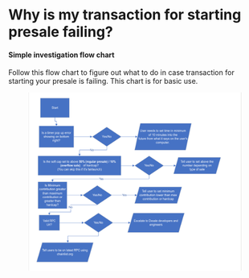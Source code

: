 # Why is my transaction for starting presale failing?

#### Simple investigation flow chart <a href="#simple-investigation-flow-chart" id="simple-investigation-flow-chart"></a>

Follow this flow chart to figure out what to do in case transaction for starting your presale is failing. This chart is for basic use.

&#x20;

<figure><img src="../.gitbook/assets/image (20).png" alt=""><figcaption></figcaption></figure>

